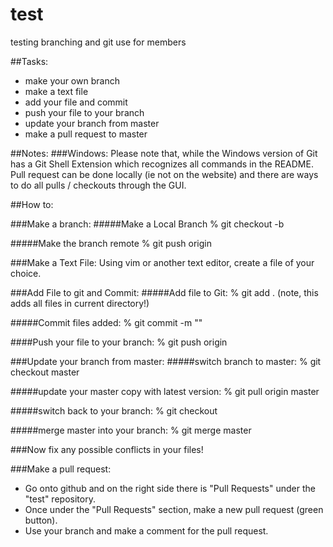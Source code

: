 # test
testing branching and git use for members

##Tasks:
- make your own branch
- make a text file
- add your file and commit
- push your file to your branch
- update your branch from master
- make a pull request to master

##Notes:
###Windows:
Please note that, while the Windows version of Git has a Git Shell Extension
which recognizes all commands in the README. Pull request can be done locally 
(ie not on the website) and there are ways to do all pulls / checkouts 
through the GUI.

##How to:

###Make a branch:
#####Make a Local Branch
	% git checkout -b <branch name>

#####Make the branch remote
	% git push origin <branch name>

###Make a Text File:
Using vim or another text editor, create a file of your choice.

###Add File to git and Commit:
#####Add file to Git:
	% git add .    (note, this adds all files in current directory!)

#####Commit files added:
	% git commit -m "<your message for a commit>"

####Push your file to your branch:
	% git push origin <branch name>

###Update your branch from master:
#####switch branch to master:
	% git checkout master

#####update your master copy with latest version:
	% git pull origin master

#####switch back to your branch:
	% git checkout <branch name>

#####merge master into your branch:
	% git merge master

###Now fix any possible conflicts in your files!

###Make a pull request:
- Go onto github and on the right side there is "Pull Requests" under the "test" repository.
- Once under the "Pull Requests" section, make a new pull request (green button).
- Use your branch and make a comment for the pull request.
